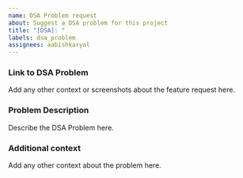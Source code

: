 ```yaml
---
name: DSA Problem request
about: Suggest a DSA problem for this project
title: "[DSA]: "
labels: dsa_problem
assignees: aabishkaryal
---
```


### Link to DSA Problem

Add any other context or screenshots about the feature request here.

### Problem Description

Describe the DSA Problem here.

### Additional context

Add any other context about the problem here.
